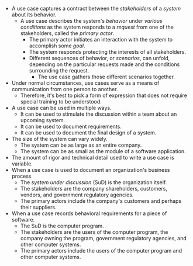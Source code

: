 - A use case captures a contract between the _stakeholders_ of a _system_ about its behavior.
	- A use case describes the system's _behavior_ under _various conditions_ as the system responds to a _request_ from one of the stakeholders, called the _primary actor_.
		- The primary actor initiates an interaction with the system to accomplish some _goal_.
		- The system responds protecting the interests of all stakeholders.
		- Different sequences of behavior, or _scenarios_, can unfold, depending on the particular requests made and the conditions surrounding the request.
			- The use case gathers those different scenarios together.
- Under normal circumstances, use cases serve as a means of communication from one person to another.
	- Therefore, it's best to pick a form of expression that does not require special training to be understood.
- A use case can be used in multiple ways.
	- It can be used to stimulate the discussion within a team about an upcoming system.
	- It can be used to document requirements.
	- It can be used to document the final design of a system.
- The size of the system can vary widely.
	- The system can be as large as an entire company.
	- The system can be as small as the module of a software application.
- The amount of rigor and technical detail used to write a use case is variable.
- When a use case is used to document an organization's business process
	- The _system under discussion_ (SuD) is the organization itself.
	- The stakeholders are the company shareholders, customers, vendors, and government regulatory agencies.
	- The primary actors include the company's customers and perhaps their suppliers.
- When a use case records behavioral requirements for a piece of software.
	- The SuD is the computer program.
	- The stakeholders are the users of the computer program, the company owning the program, government regulatory agencies, and other computer systems.
	- The primary actors include the users of the computer program and other computer systems.